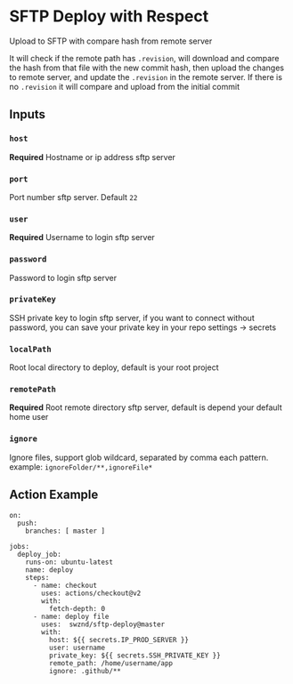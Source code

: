 # SFTP Deploy with Respect

Upload to SFTP with compare hash from remote server

It will check if the remote path has `.revision`, will download and compare the hash from that file with the new commit hash, then upload the changes to remote server, and update the `.revision` in the remote server. If there is no `.revision` it will compare and upload from the initial commit

## Inputs

### `host`

**Required** Hostname or ip address sftp server

### `port`

Port number sftp server. Default `22`

### `user`

**Required** Username to login sftp server

### `password`

Password to login sftp server

### `privateKey`

SSH private key to login sftp server, if you want to connect without password, you can save your private key in your repo settings -> secrets

### `localPath`

Root local directory to deploy, default is your root project

### `remotePath`

**Required** Root remote directory sftp server, default is depend your default home user

### `ignore`

Ignore files, support glob wildcard, separated by comma each pattern. example: `ignoreFolder/**,ignoreFile*`


## Action Example

```
on:
  push:
    branches: [ master ]

jobs:
  deploy_job:
    runs-on: ubuntu-latest
    name: deploy
    steps:
      - name: checkout
        uses: actions/checkout@v2
        with:
          fetch-depth: 0
      - name: deploy file
        uses:  swznd/sftp-deploy@master
        with:
          host: ${{ secrets.IP_PROD_SERVER }}
          user: username
          private_key: ${{ secrets.SSH_PRIVATE_KEY }}
          remote_path: /home/username/app
          ignore: .github/**
```
